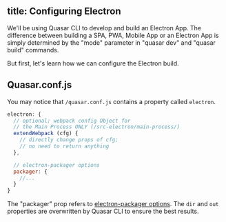 title: Configuring Electron
---
We'll be using Quasar CLI to develop and build an Electron App. The difference between building a SPA, PWA, Mobile App or an Electron App is simply determined by the "mode" parameter in "quasar dev" and "quasar build" commands.

But first, let's learn how we can configure the Electron build.

## Quasar.conf.js
You may notice that `/quasar.conf.js` contains a property called `electron`.
```js
electron: {
  // optional; webpack config Object for
  // the Main Process ONLY (/src-electron/main-process/)
  extendWebpack (cfg) {
    // directly change props of cfg;
    // no need to return anything
  },

  // electron-packager options
  packager: {
    //...
  }
}
```

The "packager" prop refers to [electron-packager options](https://github.com/electron-userland/electron-packager/blob/master/docs/api.md#options). The `dir` and `out` properties are overwritten by Quasar CLI to ensure the best results.
